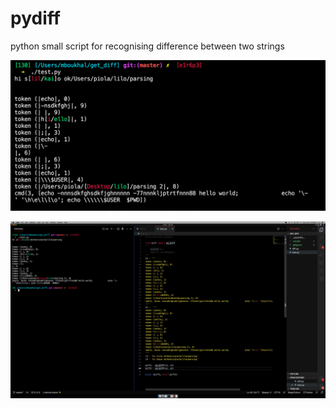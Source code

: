 # pydiff

python small script for recognising difference between two strings  
  
![ScreenZoom](./ScreenZoom.png)
  
![ScreenShot](./ScreenShot.png)

